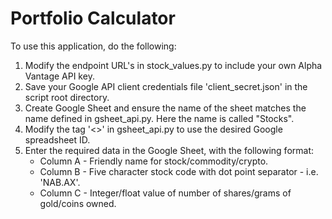 # Portfolio Calculator

To use this application, do the following:

1. Modify the endpoint URL's in stock_values.py to include your own Alpha Vantage API key.
2. Save your Google API client credentials file 'client_secret.json' in the script root directory. 
3. Create Google Sheet and ensure the name of the sheet matches the name defined in gsheet_api.py. Here the name is called "Stocks". 
4. Modify the tag '<>' in gsheet_api.py to use the desired Google spreadsheet ID.
5. Enter the required data in the Google Sheet, with the following format:
   * Column A - Friendly name for stock/commodity/crypto.
   * Column B - Five character stock code with dot point separator - i.e. 'NAB.AX'.
   * Column C - Integer/float value of number of shares/grams of gold/coins owned.
    

